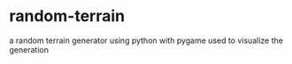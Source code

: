 # random-terrain
a random terrain generator using python with pygame used to visualize the generation 
